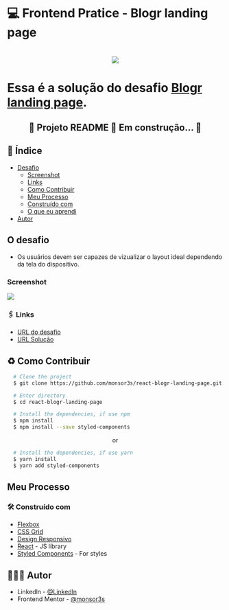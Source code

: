 # 💻 Frontend Pratice - Blogr landing page

<h1 align="center">
  <img src="./src/assets/logo.png"/>
<h1>

Essa é a solução do desafio [Blogr landing page]([https://www.frontendpractice.com/projects/backstage-talks](https://www.frontendmentor.io/challenges/blogr-landing-page-EX2RLAApP/hub/blogr-landing-page-cU28qmsYD)). 

<h2 align="center">
🚧 Projeto README 🚀 Em construção... 🚧
</h1>

##  🧵 Índice

- [Desafio](#o-desafio)
  - [Screenshot](#screenshot)
  - [Links](#🖇-links)
  - [Como Contribuir](#♻-como-contribuir)
  - [Meu Processo](#meu-processo)
  - [Construído com](#🛠-construído-com)
  - [O que eu aprendi](#📝-o-que-eu-aprendi)
- [Autor](#🙋🏻‍♂️-autor) 

## O desafio

- Os usuários devem ser capazes de vizualizar o layout ideal dependendo da tela do dispositivo.

###  Screenshot

![](./src/assets/screenshotREADME.gif)



### 🖇 Links

- [URL do desafio](https://www.frontendmentor.io/challenges/blogr-landing-page-EX2RLAApP/hub/blogr-landing-page-cU28qmsYD)
- [URL Solução]()


## ♻ Como Contribuir

```bash
  # Clone the project
  $ git clone https://github.com/monsor3s/react-blogr-landing-page.git
```
```bash
  # Enter directory
  $ cd react-blogr-landing-page
```
```bash
  # Install the dependencies, if use npm
  $ npm install
  $ npm install --save styled-components
```
<p align="center">or<p>

```bash
  # Install the dependencies, if use yarn
  $ yarn install
  $ yarn add styled-components
```

## Meu Processo

### 🛠 Construído com

- [Flexbox](https://developer.mozilla.org/pt-BR/docs/Learn/CSS/CSS_layout/Flexbox)
- [CSS Grid](https://developer.mozilla.org/pt-BR/docs/Web/CSS/CSS_Grid_Layout)
- [Design Responsivo](https://developer.mozilla.org/pt-BR/docs/Learn/CSS/CSS_layout/Responsive_Design)
- [React](https://reactjs.org/) - JS library
- [Styled Components](https://styled-components.com/) - For styles




##  🙋🏻‍♂️ Autor

- Linkedln - [@Linkedln](https://www.linkedin.com/in/marlon-monsores-380408b2/)
- Frontend Mentor - [@monsor3s](https://www.frontendmentor.io/profile/monsor3s)
